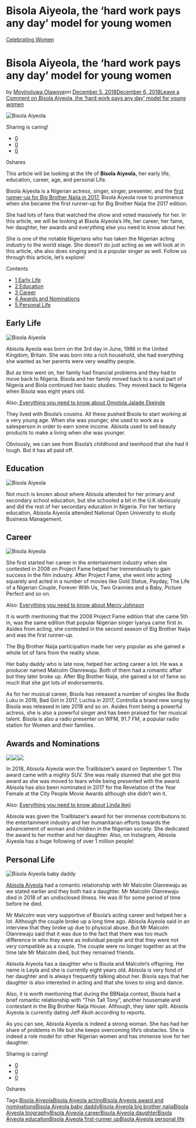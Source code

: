 # Bisola Aiyeola, the ‘hard work pays any day’ model for young women

[Celebrating Women](https://estheradeniyi.com/category/celebrating-women/)
# Bisola Aiyeola, the &#x2018;hard work pays any day&#x2019; model for young women

by [Moyinoluwa Olawoye](https://estheradeniyi.com/author/moyinolawoye/)on [December 5, 2018December 6, 2018](https://estheradeniyi.com/bisola-aiyeola/)[Leave a Comment on Bisola Aiyeola, the &#x2018;hard work pays any day&#x2019; model for young women](https://estheradeniyi.com/bisola-aiyeola/#respond)

![Bisola Aiyeola](images\Bisola-Aiyeola-10.png)

Sharing is caring!

- [0](https://www.facebook.com/sharer/sharer.php?u=https%3A%2F%2Festheradeniyi.com%2Fbisola-aiyeola%2F&amp;t=Bisola%20Aiyeola%2C%20the%20%27hard%20work%20pays%20any%20day%27%20model%20for%20young%20women)
- [0](https://twitter.com/intent/tweet?text=Bisola%20Aiyeola%2C%20the%20%27hard%20work%20pays%20any%20day%27%20model%20for%20young%20women&amp;url=https%3A%2F%2Festheradeniyi.com%2Fbisola-aiyeola%2F)
- [0](#)

0shares

This article will be looking at the life of **Bisola Aiyeola,** her early life, education, career, age, and personal Life.

Bisola Aiyeola is a Nigerian actress, singer, singer, presenter, and the [first runner-up for Big Brother Naija in 2017.](https://estheradeniyi.com/bella-naija-interviews-first-runner-up/) Bisola Aiyeola rose to prominence when she became the first runner-up for Big Brother Naija the 2017 edition.

She had lots of fans that watched the show and voted massively for her. In this article, we will be looking at Bisola Aiyeola&#x2019;s life, her career, her fame, her daughter, her awards and everything else you need to know about her.

She is one of the notable Nigerians who has taken the Nigerian acting industry to the world stage. She doesn&#x2019;t do just acting as we will look at in this article, she also does singing and is a popular singer as well. Follow us through this article, let&#x2019;s explore!

Contents

- [1 Early Life](#Early_Life)
- [2 Education](#Education)
- [3 Career](#Career)
- [4 Awards and Nominations](#Awards_and_Nominations)
- [5 Personal Life](#Personal_Life)

## Early Life

![Bisola Aiyeola](images\Bisola-Aiyeola-4.jpeg)

Abisola Ayeola was born on the 3rd day in June, 1986 in the United Kingdom, Britain. She was born into a rich household, she had everything she wanted as her parents were very wealthy people.

But as time went on, her family had financial problems and they had to move back to Nigeria. Bisola and her family moved back to a rural part of Nigeria and Biola continued her basic studies. They moved back to Nigeria when Bisola was eight years old.

Also:[ Everything you need to know about Omotola Jalade Ekeinde](https://estheradeniyi.com/omotola-jalade-ekeinde/)

They lived with Bisola&#x2019;s cousins. All these pushed Bisola to start working at a very young age. When she was younger, she used to work as a salesperson in order to earn some income. Abisola used to sell beauty products to make a living when she was younger.

Obviously, we can see from Bisola&#x2019;s childhood and teenhood that she had it tough. But it has all paid off.

## Education

![Bisola Aiyeola](images\Bisola-Aiyeola-5.jpg)

Not much is known about where Abisola attended for her primary and secondary school education, but she schooled a bit in the U.K obviously and did the rest of her secondary education in Nigeria. For her tertiary education, Abisola Aiyeola attended National Open University to study Business Management.

## Career

![Bisola Aiyeola](images\Bisola-Aiyeola-6.jpg)

She first started her career in the entertainment industry when she contested in 2008 on Project Fame helped her tremendously to gain success in the film industry. After Project Fame, she went into acting squarely and acted in a number of movies like Gold Statue, Payday, The Life of a Nigerian Couple, Forever With Us, Two Grannies and a Baby, Picture Perfect and so on.

Also: [Everything you need to know about Mercy Johnson](https://estheradeniyi.com/mercy-johnson/)

It is worth mentioning that the 2008 Project Fame edition that she came 5th in, was the same edition that popular Nigerian singer Iyanya came first in. Asides from acting, she contested in the second season of Big Brother Naija and was the first runner-up.

The Big Brother Naija participation made her very popular as she gained a whole lot of fans from the reality show.

Her baby daddy who is late now, helped her acting career a lot. He was a producer named Malcolm Olanrewaju. Both of them had a romantic affair but they later broke up. After Big Brother Naija, she gained a lot of fame so much that she got lots of endorsements.

As for her musical career, Bisola has released a number of singles like Boda Luku in 2018, Bad Girl in 2017, Luchia in 2017, Controlla a brand new song by Bisola was released in late 2018 and so on. Asides from being a powerful actress, she is also a powerful singer and has been praised for her musical talent. Bisola is also a radio presenter on WFM, 91.7 FM, a popular radio station for Women and their families.

## Awards and Nominations

![](images\Bisola-Aiyeola-7.jpg)![](images\Bisola-Aiyeola-8.jpg)![](images\Bisola-Aiyeola-9.jpg)

In 2018, Abisola Aiyeola won the Trailblazer&#x2019;s award on September 1. The award came with a mighty SUV. She was really stunned that she got this award as she was moved to tears while being presented with the award. Abisola has also been nominated in 2017 for the Revelation of the Year Female at the City People Movie Awards although she didn&#x2019;t win it.

Also: [Everything you need to know about Linda Ikeji](https://estheradeniyi.com/linda-ikeji/)

Abisola was given the Trailblazer&#x2019;s award for her immense contributions to the entertainment industry and her humanitarian efforts towards the advancement of woman and children in the Nigerian society. She dedicated the award to her mother and her daughter. Also, on Instagram, Abisola Aiyeola has a huge following of over 1 million people!

## Personal Life

![Bisola Aiyeola baby daddy](images\Bisola-Aiyeola-3.jpg)

[Abisola Aiyeola](https://www.instagram.com/iambisola/?hl=en) had a romantic relationship with Mr Malcolm Olanrewaju as we stated earlier and they both had a daughter. Mr Malcolm Olanrewaju died in 2018 of an undisclosed illness. He was ill for some period of time before he died.

Mr Malcolm was very supportive of Bisola&#x2019;s acting career and helped her a lot. Although the couple broke up a long time ago. Abisola Aiyeola said in an interview that they broke up due to physical abuse. But Mr Malcolm Olanrewaju said that it was due to the fact that there was too much difference in who they were as individual people and that they were not very compatible as a couple. The couple were no longer together as at the time late Mr Malcolm died, but they remained friends.

Abisola Aiyeola has a daughter who is Bisola and Malcolm&#x2019;s offspring. Her name is Leyla and she is currently eight years old. Abisola is very fond of her daughter and is always frequently talking about her. Bisola says that her daughter is also interested in acting and that she loves to sing and dance.

Also, it is worth mentioning that during the BBNaija contest, Bisola had a brief romantic relationship with &#x201C;Thin Tall Tony&#x201D;, another housemate and contestant in the Big Brother Naija House. Although, they later split. Abisola Aiyeola is currently dating Jeff Akoh according to reports.

As you can see, Abisola Aiyeola is indeed a strong woman. She has had her share of problems in life but she keeps overcoming life&#x2019;s obstacles. She is indeed a role model for other Nigerian women and has immense love for her daughter.

Sharing is caring!

- [0](https://www.facebook.com/sharer/sharer.php?u=https%3A%2F%2Festheradeniyi.com%2Fbisola-aiyeola%2F&amp;t=Bisola%20Aiyeola%2C%20the%20%27hard%20work%20pays%20any%20day%27%20model%20for%20young%20women)
- [0](https://twitter.com/intent/tweet?text=Bisola%20Aiyeola%2C%20the%20%27hard%20work%20pays%20any%20day%27%20model%20for%20young%20women&amp;url=https%3A%2F%2Festheradeniyi.com%2Fbisola-aiyeola%2F)
- [0](#)

0shares

Tags:[Bisola Aiyeola](https://estheradeniyi.com/tag/bisola-aiyeola/)[Bisola Aiyeola acting](https://estheradeniyi.com/tag/bisola-aiyeola-acting/)[Bisola Aiyeola award and nominations](https://estheradeniyi.com/tag/bisola-aiyeola-award-and-nominations/)[Bisola Aiyeola baby daddy](https://estheradeniyi.com/tag/bisola-aiyeola-baby-daddy/)[Bisola Aiyeola big brother naija](https://estheradeniyi.com/tag/bisola-aiyeola-big-brother-naija/)[Bisola Aiyeola biography](https://estheradeniyi.com/tag/bisola-aiyeola-biography/)[Bisola Aiyeola career](https://estheradeniyi.com/tag/bisola-aiyeola-career/)[Bisola Aiyeola daughter](https://estheradeniyi.com/tag/bisola-aiyeola-daughter/)[Bisola Aiyeola education](https://estheradeniyi.com/tag/bisola-aiyeola-education/)[Bisola Aiyeola first-runner up](https://estheradeniyi.com/tag/bisola-aiyeola-first-runner-up/)[Bisola Aiyeola personal life](https://estheradeniyi.com/tag/bisola-aiyeola-personal-life/)